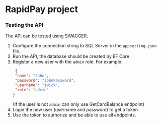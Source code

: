 # RapidPay project

### Testing the API
The API can be tested using SWAGGER. 
1. Configure the connection string to SQL Server in the `appsetting.json` file.
2. Run the API, the database should be created by EF Core
3. Register a new user with the `admin` role. For example:
   ```json
	{
    "name": "John",
    "password": "JohnPassword",
    "userName": "jwick",
    "role": "admin"
   }
   ```
   (If the user is not `admin` can only use GetCardBalance endpoint)
4. Login the new user (username and password) to get a token
5. Use the token to authorize and be able to use all endpoints.
